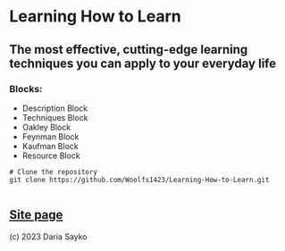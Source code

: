 # Learning How to Learn

## The most effective, cutting-edge learning techniques you can apply to your everyday life

### Blocks:

- Description Block
- Techniques Block
- Oakley Block
- Feynman Block
- Kaufman Block
- Resource Block

```
# Clone the repository
git clone https://github.com/Woolfs1423/Learning-How-to-Learn.git


```

## [Site page](https://woolfs1423.github.io/Learning-How-to-Learn/)

(c) 2023 Daria Sayko
